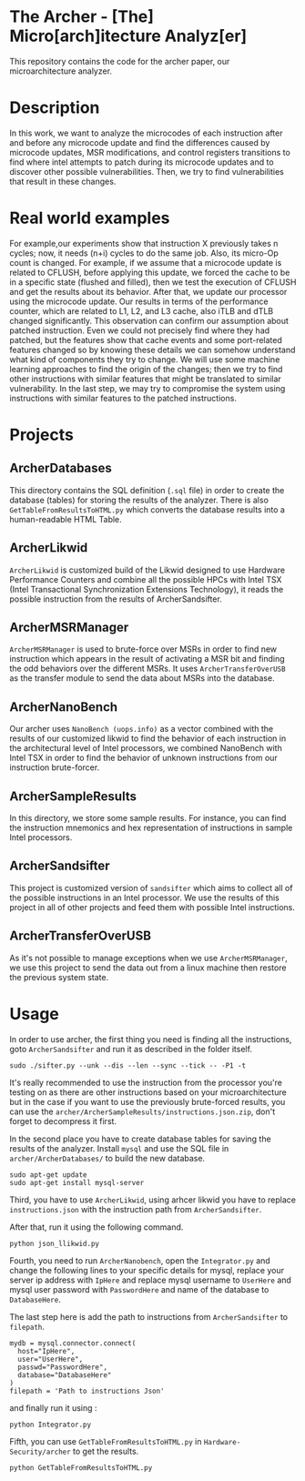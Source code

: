# The Archer - [The] Micro[arch]itecture Analyz[er]
This repository contains the code for the archer paper, our microarchitecture analyzer.

# Description 
In  this  work,  we  want  to  analyze  the  microcodes  of each instruction after and before any microcode update and
find  the  differences  caused  by  microcode  updates,  MSR modifications, and control registers transitions to find where
intel  attempts  to  patch  during  its  microcode  updates  and to  discover  other  possible  vulnerabilities.  Then,  we  try  to find vulnerabilities that result in these changes.

# Real world examples 
For example,our experiments show that instruction X previously takes n cycles;  now,  it  needs (n+i) cycles  to  do  the  same  job.
Also,  its  micro-Op  count  is  changed.  For  example,  if  we assume  that  a  microcode  update  is  related  to  CFLUSH,
before applying this update, we forced the cache to be in a specific state (flushed and filled), then we test the execution
of CFLUSH and get the results about its behavior. After that, we  update  our  processor  using  the  microcode  update.  Our
results in terms of the performance counter, which are related to  L1,  L2,  and  L3  cache,  also  iTLB  and  dTLB  changed
significantly.  This  observation  can  confirm  our  assumption about patched instruction. Even we could not precisely find
where  they  had  patched,  but  the  features  show  that  cache events and some port-related features changed so by knowing
these  details  we  can  somehow  understand  what  kind  of components they try to change. We will use some machine
learning  approaches  to  find  the  origin  of  the  changes;  then we  try  to  find  other  instructions  with  similar  features  that might be translated to similar vulnerability. In the last step, we may try to compromise the system using instructions with similar features to the patched instructions.

# Projects 

## ArcherDatabases
This directory contains the SQL definition (`.sql` file) in order to create the database (tables) for storing the results of the analyzer. There is also `GetTableFromResultsToHTML.py` which converts the database results into a human-readable HTML Table.

## ArcherLikwid
`ArcherLikwid` is customized build of the Likwid designed to use Hardware Performance Counters and combine all the possible HPCs with Intel TSX (Intel Transactional Synchronization Extensions Technology), it reads the possible instruction from the results of ArcherSandsifter.

## ArcherMSRManager
`ArcherMSRManager` is used to brute-force over MSRs in order to find new instruction which appears in the result of activating a MSR bit and finding the odd behaviors over the different MSRs. It uses `ArcherTransferOverUSB` as the transfer module to send the data about MSRs into the database.

## ArcherNanoBench
Our archer uses `NanoBench (uops.info)` as a vector combined with the results of our customized likwid to find the behavior of each instruction in the architectural level of Intel processors, we combined NanoBench with Intel TSX in order to find the behavior of unknown instructions from our instruction brute-forcer.

## ArcherSampleResults
In this directory, we store some sample results. For instance, you can find the instruction mnemonics and hex representation of instructions in sample Intel processors.

## ArcherSandsifter
This project is customized version of `sandsifter` which aims to collect all of the possible instructions in an Intel processor. We use the results of this project in all of other projects and feed them with possible Intel instructions.

## ArcherTransferOverUSB
As it's not possible to manage exceptions when we use `ArcherMSRManager`, we use this project to send the data out from a linux machine then restore the previous system state.

# Usage 
In order to use archer, the first thing you need is finding all the instructions, goto `ArcherSandsifter` and run it as described in the folder itself.

```
sudo ./sifter.py --unk --dis --len --sync --tick -- -P1 -t
```

It's really recommended to use the instruction from the processor you're testing on as there are other instructions based on your microarchitecture but in the case if you want to use the previously brute-forced results, you can use the `archer/ArcherSampleResults/instructions.json.zip`, don't forget to decompress it first.

In the second place you have to create database tables for saving the results of the analyzer. Install `mysql` and use the SQL file in `archer/ArcherDatabases/` to build the new database.

```
sudo apt-get update
sudo apt-get install mysql-server
```

Third, you have to use `ArcherLikwid`, using arhcer likwid you have to replace `instructions.json` with the instruction path from `ArcherSandsifter`.

After that, run it using the following command.
```
python json_llikwid.py	
```

Fourth, you need to run `ArcherNanobench`, open the `Integrator.py` and change the following lines to your specific details for mysql, replace your server ip address with `IpHere` and replace mysql username to `UserHere` and mysql user password with `PasswordHere` and name of the database to `DatabaseHere`.

The last step here is add the path to instructions from `ArcherSandsifter` to `filepath`.
```
mydb = mysql.connector.connect(
  host="IpHere",
  user="UserHere",
  passwd="PasswordHere",
  database="DatabaseHere"
)
filepath = 'Path to instructions Json'
```

and finally run it using :
```
python Integrator.py	
```

Fifth, you can use `GetTableFromResultsToHTML.py` in `Hardware-Security/archer` to get the results.
```
python GetTableFromResultsToHTML.py	
```

